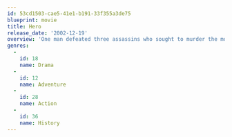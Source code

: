 ```yaml
---
id: 53cd1503-cae5-41e1-b191-33f355a3de75
blueprint: movie
title: Hero
release_date: '2002-12-19'
overview: 'One man defeated three assassins who sought to murder the most powerful warlord in pre-unified China.'
genres:
  -
    id: 18
    name: Drama
  -
    id: 12
    name: Adventure
  -
    id: 28
    name: Action
  -
    id: 36
    name: History
---
```


